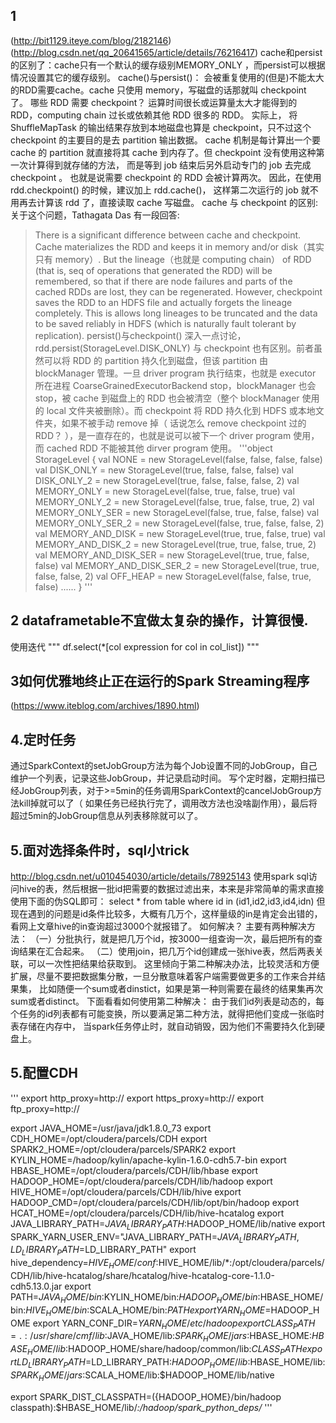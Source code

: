 ## 1 
(http://bit1129.iteye.com/blog/2182146)
(http://blog.csdn.net/qq_20641565/article/details/76216417)
cache和persist的区别了：cache只有一个默认的缓存级别MEMORY_ONLY ，而persist可以根据情况设置其它的缓存级别。
cache()与persist()：
会被重复使用的(但是)不能太大的RDD需要cache。cache 只使用 memory，写磁盘的话那就叫 checkpoint 了。 哪些 RDD 需要 checkpoint？
运算时间很长或运算量太大才能得到的 RDD，computing chain 过长或依赖其他 RDD 很多的 RDD。 实际上，
将 ShuffleMapTask 的输出结果存放到本地磁盘也算是 checkpoint，只不过这个 checkpoint 的主要目的是去 partition 输出数据。
cache 机制是每计算出一个要 cache 的 partition 就直接将其 cache 到内存了。但 checkpoint 没有使用这种第一次计算得到就存储的方法，
而是等到 job 结束后另外启动专门的 job 去完成 checkpoint 。 也就是说需要 checkpoint 的 RDD 会被计算两次。
因此，在使用 rdd.checkpoint() 的时候，建议加上 rdd.cache()， 这样第二次运行的 job 就不用再去计算该 rdd 了，直接读取 cache 写磁盘。
cache 与 checkpoint 的区别:
关于这个问题，Tathagata Das 有一段回答:
> There is a significant difference between cache and checkpoint. Cache materializes the RDD and keeps it in memory and/or disk（其实只有 memory）. But the lineage（也就是 computing chain） of RDD (that is, seq of operations that generated the RDD) will be remembered, 
so that if there are node failures and parts of the cached RDDs are lost, they can be regenerated. However, checkpoint saves the RDD to an HDFS file and actually forgets the lineage completely. 
This is allows long lineages to be truncated and the data to be saved reliably in HDFS (which is naturally fault tolerant by replication). 
>persist()与checkpoint() 深入一点讨论，rdd.persist(StorageLevel.DISK_ONLY) 与 checkpoint 也有区别。前者虽然可以将 RDD 的 partition 持久化到磁盘，但该 partition 由 blockManager 管理。一旦 driver program 执行结束，也就是 executor 所在进程 CoarseGrainedExecutorBackend stop，blockManager 也会 stop，被 cache 到磁盘上的 RDD 也会被清空（整个 blockManager 使用的 local 文件夹被删除）。而 checkpoint 将 RDD 持久化到 HDFS 或本地文件夹，如果不被手动 remove 掉（ 话说怎么 remove checkpoint 过的 RDD？ ），是一直存在的，也就是说可以被下一个 driver program 使用，
而 cached RDD 不能被其他 dirver program 使用。
'''object StorageLevel {
  val NONE = new StorageLevel(false, false, false, false)
  val DISK_ONLY = new StorageLevel(true, false, false, false)
  val DISK_ONLY_2 = new StorageLevel(true, false, false, false, 2)
  val MEMORY_ONLY = new StorageLevel(false, true, false, true)
  val MEMORY_ONLY_2 = new StorageLevel(false, true, false, true, 2)
  val MEMORY_ONLY_SER = new StorageLevel(false, true, false, false)
  val MEMORY_ONLY_SER_2 = new StorageLevel(false, true, false, false, 2)
  val MEMORY_AND_DISK = new StorageLevel(true, true, false, true)
  val MEMORY_AND_DISK_2 = new StorageLevel(true, true, false, true, 2)
  val MEMORY_AND_DISK_SER = new StorageLevel(true, true, false, false)
  val MEMORY_AND_DISK_SER_2 = new StorageLevel(true, true, false, false, 2)
  val OFF_HEAP = new StorageLevel(false, false, true, false)
  ......
}
'''
## 2 dataframetable不宜做太复杂的操作，计算很慢.
使用迭代
"""
df.select(*[col expression for col in col_list])
"""

## 3如何优雅地终止正在运行的Spark Streaming程序 
(https://www.iteblog.com/archives/1890.html)

## 4.定时任务
通过SparkContext的setJobGroup方法为每个Job设置不同的JobGroup，自己维护一个列表，记录这些JobGroup，并记录启动时间。
 写个定时器，定期扫描已经JobGroup列表，对于>=5min的任务调用SparkContext的cancelJobGroup方法kill掉就可以了（
如果任务已经执行完了，调用改方法也没啥副作用），最后将超过5min的JobGroup信息从列表移除就可以了。

## 5.面对选择条件时，sql小trick
http://blog.csdn.net/u010454030/article/details/78925143
使用spark sql访问hive的表，然后根据一批id把需要的数据过滤出来，本来是非常简单的需求直接使用下面的伪SQL即可：
select * from table where  id in (id1,id2,id3,id4,idn)
但现在遇到的问题是id条件比较多，大概有几万个，这样量级的in是肯定会出错的，看网上文章hive的in查询超过3000个就报错了。
如何解决？
主要有两种解决方法：
（一）分批执行，就是把几万个id，按3000一组查询一次，最后把所有的查询结果在汇合起来。
（二）使用join，把几万个id创建成一张hive表，然后两表关联，可以一次性把结果给获取到。
这里倾向于第二种解决办法，比较灵活和方便扩展，尽量不要把数据集分散，一旦分散意味着客户端需要做更多的工作来合并结果集，
比如随便一个sum或者dinstict，如果是第一种则需要在最终的结果集再次sum或者distinct。
下面看看如何使用第二种解决：
由于我们id列表是动态的，每个任务的id列表都有可能变换，所以要满足第二种方法，就得把他们变成一张临时表存储在内存中，
当spark任务停止时，就自动销毁，因为他们不需要持久化到硬盘上。


## 5.配置CDH

'''
export http_proxy=http://
export https_proxy=http://
export ftp_proxy=http://

export JAVA_HOME=/usr/java/jdk1.8.0_73
export CDH_HOME=/opt/cloudera/parcels/CDH
export SPARK2_HOME=/opt/cloudera/parcels/SPARK2
export KYLIN_HOME=/hadoop/kylin/apache-kylin-1.6.0-cdh5.7-bin
export HBASE_HOME=/opt/cloudera/parcels/CDH/lib/hbase
export HADOOP_HOME=/opt/cloudera/parcels/CDH/lib/hadoop
export HIVE_HOME=/opt/cloudera/parcels/CDH/lib/hive
export HADOOP_CMD=/opt/cloudera/parcels/CDH/lib/opt/bin/hadoop
export HCAT_HOME=/opt/cloudera/parcels/CDH/lib/hive-hcatalog
export JAVA_LIBRARY_PATH=$JAVA_LIBRARY_PATH:$HADOOP_HOME/lib/native
export SPARK_YARN_USER_ENV="JAVA_LIBRARY_PATH=$JAVA_LIBRARY_PATH,LD_LIBRARY_PATH=$LD_LIBRARY_PATH"
export hive_dependency=$HIVE_HOME/conf:$HIVE_HOME/lib/*:/opt/cloudera/parcels/CDH/lib/hive-hcatalog/share/hcatalog/hive-hcatalog-core-1.1.0-cdh5.13.0.jar
export PATH=$JAVA_HOME/bin:$KYLIN_HOME/bin:$HADOOP_HOME/bin:$HBASE_HOME/bin:$HIVE_HOME/bin:$SCALA_HOME/bin:$PATH
export YARN_HOME=$HADOOP_HOME
export YARN_CONF_DIR=${YARN_HOME}/etc/hadoop
export CLASS_PATH=.:/usr/share/cmf/lib:$JAVA_HOME/lib:$SPARK_HOME/jars:$HBASE_HOME:$HBASE_HOME/lib:$HADOOP_HOME/share/hadoop/common/lib:$CLASS_PATH
export LD_LIBRARY_PATH=$LD_LIBRARY_PATH:$HADOOP_HOME/lib:$HBASE_HOME/lib:$SPARK_HOME/jars:$SCALA_HOME/lib:$HADOOP_HOME/lib/native

export SPARK_DIST_CLASSPATH=$(${HADOOP_HOME}/bin/hadoop classpath):$HBASE_HOME/lib/*:/hadoop/spark_python_deps/*
'''
